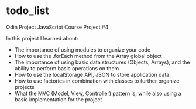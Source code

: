 # todo_list
Odin Project JavaScript Course Project #4

In this project I learned about:
- The importance of using modules to organize your code
- How to use the .forEach method from the Array global object
- The importance of using basic data structures (Objects, Arrays), and the ability to perform basic operations on them
- How to use the localStorage API, JSON to store application data
- How to use factories in combination with classes to further organize projects
- What the MVC (Model, View, Controller) pattern is, while also using a basic implementation for the project
